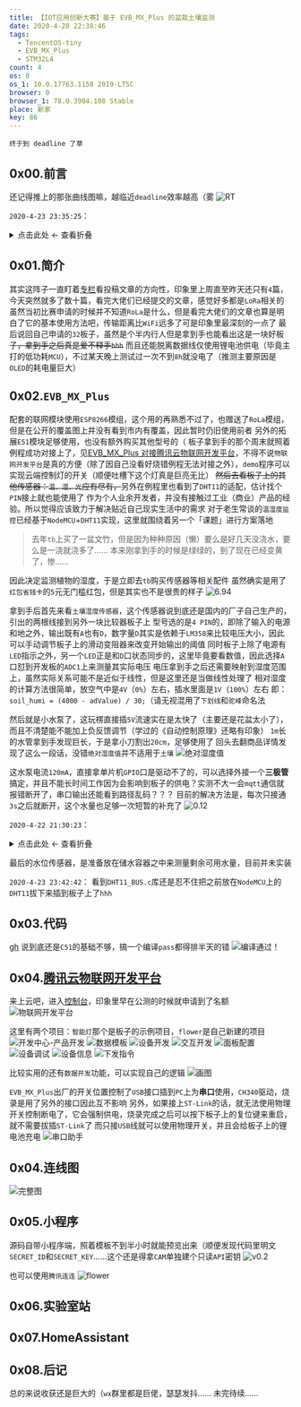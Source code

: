 ```yaml
---
title: 【IOT应用创新大赛】基于 EVB_MX_Plus 的盆栽土壤监测
date: 2020-4-20 22:38:46
tags:
  - TencentOS-tiny
  - EVB_MX_Plus
  - STM32L4
count: 4
os: 0
os_1: 10.0.17763.1158 2019-LTSC
browser: 0
browser_1: 78.0.3904.108 Stable
place: 新家
key: 86
---
```

    终于到 deadline 了草
<!-- more -->
## 0x00.前言
还记得推上的那张曲线图嘛，越临近`deadline`效率越高（雾
![RT](https://i1.yuangezhizao.cn/Win-10/20200420224201.jpg!webp)

`2020-4-23 23:35:25`：
<details><summary>点击此处 ← 查看折叠</summary>

本来想着直接在社区修改，结果预览的图片都`403`了……于是又转回来修改了
![RT](https://i1.yuangezhizao.cn/Win-10/20200423231853.jpg!webp)

又想起来`Coding Pages`今晚突然莫名炸了博客也进不来了……
![0%](https://i1.yuangezhizao.cn/Redmi-K20Pro/Screenshot_2020-04-23-22-05-27-855_com.taobao.tao.jpg!webp)

</details>

## 0x01.简介
其实这阵子一直盯着[专栏](https://cloud.tencent.com/developer/column/79816)看投稿文章的方向性，印象里上周直至昨天还只有`4`篇，今天突然就多了数十篇，看完大佬们已经提交的文章，感觉好多都是`LoRa`相关的
虽然当初比赛申请的时候并不知道`RoLa`是什么，但是看完大佬们的文章也算是明白了它的基本使用方法吧，传输距离比`WiFi`远多了可是印象里最深刻的一点了
最后说回自己申请的`32`板子，虽然是个半内行人但是拿到手也能看出这是一块好板子~~，拿到手之后真是爱不释手`hhh`~~
而且还能脱离数据线仅使用锂电池供电（毕竟主打的低功耗`MCU`），不过某天晚上测试过一次不到`8h`就没电了（推测主要原因是`OLED`的耗电量巨大）

## 0x02.`EVB_MX_Plus`
配套的联网模块使用`ESP8266`模组，这个用的再熟悉不过了，也赠送了`RoLa`模组，但是在公开的覆盖图上并没有看到市内有覆盖，因此暂时仍旧使用前者
另外的拓展`E51`模块足够使用，也没有额外购买其他型号的（
板子拿到手的那个周末就照着例程成功对接上了，见[EVB_MX_Plus 对接腾讯云物联网开发平台](../qcloud-iot-explorer.html)，不得不说`物联网开发平台`是真的方便（除了因自己没看好烧错例程无法对接之外），`demo`程序可以实现云端控制灯的开关（顺便吐槽下这个灯真是巨亮无比）
~~然后去看板子上的其他传感器：`温、湿、光`应有尽有，~~另外在例程里也看到了`DHT11`的适配，估计找个`PIN`接上就也能使用了
作为个人业余开发者，并没有接触过工业（商业）产品的经验。所以觉得应该致力于解决贴近自己现实生活中的需求
对于老生常谈的`温湿度监控`已经基于`NodeMCU`+`DHT11`实现，这里就围绕着另一个「课题」进行方案落地
> 去年`tb`上买了一盆文竹，但是因为种种原因（懒）要么是好几天没浇水，要么是一浇就浇多了……
本来刚拿到手的时候是绿绿的，到了现在已经变黄了，惨……

因此决定监测植物的湿度，于是立即去`tb`购买传感器等相关配件
虽然确实是用了`红包省钱卡`的`5`元无门槛红包，但是其实也不是很贵的样子
![6.94](https://i1.yuangezhizao.cn/Win-10/20200420225355.png!webp)

拿到手后首先来看`土壤湿度传感器`，这个传感器说到底还是国内的厂子自己生产的，引出的两根线接到另外一块比较器板子上
型号选的是`4 PIN`的，即除了输入的电源和地之外，输出既有`A`也有`D`，数字量`D`其实是依赖于`LM358`来比较电压大小，因此可以手动调节板子上的滑动变阻器来改变开始输出的阈值
同时板子上除了电源有`LED`指示之外，另一个`LED`正是和`D`口状态同步的，这里毕竟要看数值，因此选择`A`口怼到开发板的`ADC1`上来测量其实际电压
电压拿到手之后还需要映射到湿度范围上，虽然实际关系可能不是近似于线性，但是这里还是当做线性处理了
相对湿度的计算方法很简单，放空气中是`4V`（`0%`）左右，插水里面是`1V`（`100%`）左右
即：`soil_humi = (4000 - adValue) / 30;`（请无视混用了`下划线`和`驼峰`命名法

然后就是小水泵了，这玩楞直接插`5V`流速实在是太快了（主要还是花盆太小了），而且不清楚能不能加上负反馈调节（学过的《自动控制原理》还略有印象）
`1m`长的水管拿到手发现巨长，于是拿小刀割出`20cm`，足够使用了
回头去翻商品详情发现了这么一段话，没错`绝对湿度值`并不适用于`土壤`
![绝对湿度值](https://i1.yuangezhizao.cn/Win-10/20200421225320.jpg!webp)

这水泵电流`120mA`，直接拿单片机`GPIO`口是驱动不了的，可以选择外接一个**三极管**搞定，并且不能长时间工作因为会影响到板子的供电？实测不大一会`mqtt`通信就报错断开了，串口输出还能看到路径乱码？？？
目前的解决方法是，每次只接通`3s`之后就断开，这个水量也足够一次短暂的补充了
![0.12](https://i1.yuangezhizao.cn/Win-10/20200423233914.jpg!webp)

`2020-4-22 21:30:23`：
<details><summary>点击此处 ← 查看折叠</summary>

晚上挖掘~~`E53_IA1.pdf`~~`E53_SC1.pdf`原理图
首先要引入`E51`的概念，从原理图提供的信息可以得知这是国内自定的一个接口标准
![E51](https://i1.yuangezhizao.cn/Redmi-K20Pro/IMG_20200422_214907.jpg!view)
![实物对照](https://i1.yuangezhizao.cn/Win-10/20200422221337.jpg!webp)

正面左侧`SHT30`中间`LED`右侧`PT4211E23E`~~`BH1750`~~，`D2`橙色？的二极管还是可以辨识出来的，光照传感器仔细看也能看见上面的采集框
![E53_SC1 正面](https://i1.yuangezhizao.cn/Redmi-K20Pro/IMG_20200422_212842.jpg!view)

背面`ERRPROM`，但是目前存储足够并没有需求使用
![E53_SC1 背面](https://i1.yuangezhizao.cn/Redmi-K20Pro/IMG_20200422_212736.jpg!view)

~~然后就发现了有电机（水泵）预留位……~~
~~因为图中标出了`motor sw`和`motor`，这不明显的拿前者控制后者嘛，并且猜测是拉低`motor sw`导致`motor`接地（实物中`D2`那么大的二极管搁那放着的呢……~~结果看错图草
![E53 Interface IA1](https://i1.yuangezhizao.cn/Win-10/20200422213252.jpg!webp)

~~另，之前的`基于TencentOS tiny开源项目的实践--从零开始快速打造IoT小应用.pdf`介绍中拓展板`E53_IA1`是实装有电机和`DHT11`的，这也解释了为什么源码中有`DHT11_BUS.c`但是并没有`SHT30`的设备驱动~~
![E53_SC1](https://i1.yuangezhizao.cn/Win-10/20200422220433.jpg!webp)

顺便吐槽下`DHT11`的湿度百分比竟然是个浮点数？？？之前一直都是只有整数位的……
![湿度](https://i1.yuangezhizao.cn/Win-10/20200422221143.jpg!webp)

</details>

最后的水位传感器，是准备放在储水容器之中来测量剩余可用水量，目前并未实装

`2020-4-23 23:42:42`：
看到`DHT11_BUS.c`库还是忍不住把之前放在`NodeMCU`上的`DHT11`拔下来插到板子上了`hhh`

## 0x03.代码
[gh](https://github.com/yuangezhizao/EVB_MX_Plus)
说到底还是`C51`的基础不够，搞一个编译`pass`都得排半天的错
![编译通过！](https://i1.yuangezhizao.cn/Win-10/20200420234447.jpg!webp)

## 0x04.[腾讯云物联网开发平台](https://web.archive.org/web/20200421114636/https://cloud.tencent.com/document/product/1081)
来上云吧，进入[控制台](https://console.cloud.tencent.com/iotexplorer)，印象里早在公测的时候就申请到了名额
![物联网开发平台](https://i1.yuangezhizao.cn/Win-10/20200421194538.jpg!webp)

这里有两个项目：`智能灯`那个是板子的示例项目，`flower`是自己新建的项目
![开发中心-产品开发](https://i1.yuangezhizao.cn/Win-10/20200421194743.jpg!webp)
![数据模板](https://i1.yuangezhizao.cn/Win-10/20200423235158.jpg!webp)
![设备开发](https://i1.yuangezhizao.cn/Win-10/20200423235245.jpg!webp)
![交互开发](https://i1.yuangezhizao.cn/Win-10/20200423235311.jpg!webp)
![面板配置](https://i1.yuangezhizao.cn/Win-10/20200423235343.png!webp)
![设备调试](https://i1.yuangezhizao.cn/Win-10/20200423235412.jpg!webp)
![设备信息](https://i1.yuangezhizao.cn/Win-10/20200423235517.png!webp)
![下发指令](https://i1.yuangezhizao.cn/Win-10/20200423235607.jpg!webp)

比较实用的还有`数据开发`功能，可以实现自己的逻辑
![画图](https://i1.yuangezhizao.cn/Win-10/20200423235803.jpg!webp)

`EVB_MX_Plus`出厂的开关位置控制了`USB`接口插到`PC`上为**串口**使用，`CH340`驱动，烧录是用了另外的接口因此互不影响
另外，如果接上`ST-Link`的话，就无法使用物理开关控制断电了，它会强制供电，烧录完成之后可以按下板子上的复位键来重启，就不需要拔插`ST-Link`了
而只接`USB`线就可以使用物理开关，并且会给板子上的锂电池充电
![串口助手](https://i1.yuangezhizao.cn/Win-10/20200420233903.jpg!webp)

## 0x04.连线图
![完整图](https://i1.yuangezhizao.cn/Redmi-K20Pro/IMG_20200424_000415.jpg!view)

## 0x05.小程序
源码自带小程序端，照着模板不到半小时就能预览出来（顺便发现代码里明文`SECRET_ID`和`SECRET_KEY`……这个还是得拿`CAM`单独建个只读`API`密钥
![v0.2](https://i1.yuangezhizao.cn/Redmi-K20Pro/Screenshot_2020-04-23-23-27-24-879_com.tencent.mm.jpg!webp)

也可以使用`腾讯连连`
![flower](https://i1.yuangezhizao.cn/Redmi-K20Pro/Screenshot_2020-04-24-00-14-46-415_com.tencent.mm.jpg!webp)

## 0x06.实验室站

## 0x07.HomeAssistant

## 0x08.后记
总的来说收获还是巨大的（`wx`群里都是巨佬，瑟瑟发抖……
未完待续……